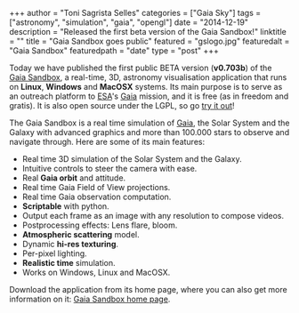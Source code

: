 +++
author = "Toni Sagrista Selles"
categories = ["Gaia Sky"]
tags = ["astronomy", "simulation", "gaia", "opengl"]
date = "2014-12-19"
description = "Released the first beta version of the Gaia Sandbox!"
linktitle = ""
title = "Gaia Sandbox goes public"
featured = "gslogo.jpg"
featuredalt = "Gaia Sandbox"
featuredpath = "date"
type = "post"
+++

Today we have published the first public BETA version (**v0.703b**) of the [Gaia Sandbox](http://www.zah.uni-heidelberg.de/gaia/outreach/gaiasky/), a real-time, 3D, astronomy visualisation application that runs on **Linux**, **Windows** and **MacOSX** systems. Its main purpose is to serve as an outreach platform to [ESA](http://sci.esa.int/)'s [Gaia](http://sci.esa.int/gaia/) mission, and it is free (as in freedom and gratis). It is also open source under the LGPL, so go [try it out](http://www.zah.uni-heidelberg.de/gaia/outreach/gaiasky/)!

<!--more-->

The Gaia Sandbox is a real time simulation of [Gaia](http://sci.esa.int/gaia/), the Solar System and the Galaxy with advanced graphics and more than 100.000 stars to observe and navigate through. Here are some of its main features:

-  Real time 3D simulation of the Solar System and the Galaxy.
-  Intuitive controls to steer the camera with ease.
-  Real **Gaia orbit** and attitude.
-  Real time Gaia Field of View projections.
-  Real time Gaia observation computation.
-  **Scriptable** with python.
-  Output each frame as an image with any resolution to compose videos.
-  Postprocessing effects: Lens flare, bloom.
-  **Atmospheric scattering** model.
-  Dynamic **hi-res texturing**.
-  Per-pixel lighting.
-  **Realistic time** simulation.
-  Works on Windows, Linux and MacOSX.

Download the application from its home page, where you can also get more information on it:
[Gaia Sandbox home page](http://www.zah.uni-heidelberg.de/gaia/outreach/gaiasky/).
